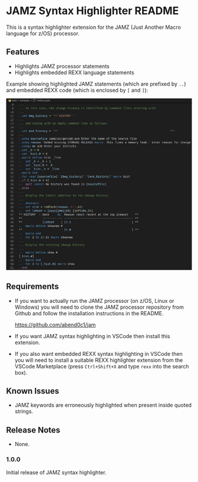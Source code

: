 # JAMZ Syntax Highlighter README

This is a syntax highlighter extension for the JAMZ (Just Another Macro language for z/OS)
processor. 

## Features

- Highlights JAMZ processor statements
- Highlights embedded REXX language statements

Example showing highlighted JAMZ statements (which are prefixed by `..`) and 
embedded REXX code (which is enclosed by `[` and `]`):

![Image of JAMZ syntax highlighter](images/jamz-highlighter-screenshot.png)


## Requirements

- If you want to actually run the JAMZ processor (on z/OS, Linux or Windows) you will need to clone the JAMZ processor repository from Github and follow the installation instructions in the README.

  https://github.com/abend0c1/jam

- If you want JAMZ syntax highlighting in VSCode then install this extension.

- If you also want embedded REXX syntax highlighting in VSCode then you will need to install
  a suitable REXX highlighter extension from the VSCode Marketplace (press `Ctrl+Shift+X` and type `rexx` into the search box).

## Known Issues

- JAMZ keywords are erroneously highlighted when present inside quoted strings.

## Release Notes

- None.

### 1.0.0

Initial release of JAMZ syntax highlighter.

